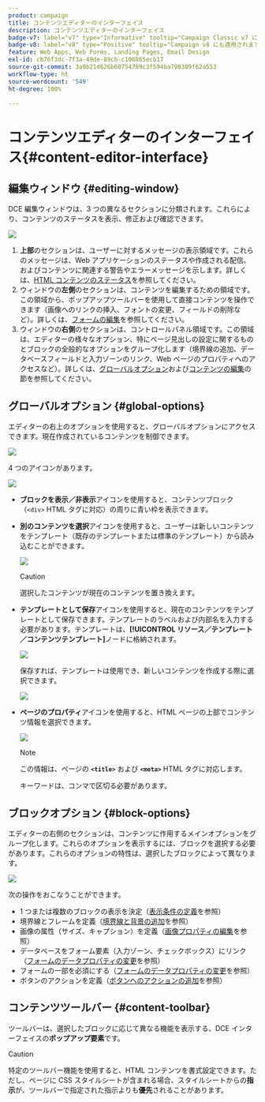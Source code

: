 ```yaml
---
product: campaign
title: コンテンツエディターのインターフェイス
description: コンテンツエディターのインターフェイス
badge-v7: label="v7" type="Informative" tooltip="Campaign Classic v7 に適用されます"
badge-v8: label="v8" type="Positive" tooltip="Campaign v8 にも適用されます"
feature: Web Apps, Web Forms, Landing Pages, Email Design
exl-id: cb76f3dc-7f3a-49de-89cb-c106865ecb17
source-git-commit: 3a9b21d626b60754789c3f594ba798309f62a553
workflow-type: ht
source-wordcount: '549'
ht-degree: 100%

---
```


# コンテンツエディターのインターフェイス{#content-editor-interface}



## 編集ウィンドウ {#editing-window}

DCE 編集ウィンドウは、3 つの異なるセクションに分類されます。これらにより、コンテンツのステータスを表示、修正および確認できます。

![](assets/dce_decoupe_window_nb.png)

1. **上部**&#x200B;のセクションは、ユーザーに対するメッセージの表示領域です。これらのメッセージは、Web アプリケーションのステータスや作成される配信、およびコンテンツに関連する警告やエラーメッセージを示します。詳しくは、[HTML コンテンツのステータス](content-editing-best-practices.md#html-content-statuses)を参照してください。
1. ウィンドウの&#x200B;**左側**&#x200B;のセクションは、コンテンツを編集するための領域です。この領域から、ポップアップツールバーを使用して直接コンテンツを操作できます（画像へのリンクの挿入、フォントの変更、フィールドの削除など）。詳しくは、[フォームの編集](editing-content.md#editing-forms)を参照してください。
1. ウィンドウの&#x200B;**右側**&#x200B;のセクションは、コントロールパネル領域です。この領域は、エディターの様々なオプション、特にページ見出しの設定に関するものとブロックの全般的なオプションをグループ化します（境界線の追加、データベースフィールドと入力ゾーンのリンク、Web ページのプロパティへのアクセスなど）。詳しくは、[グローバルオプション](#global-options)および[コンテンツの編集](editing-content.md)の節を参照してください。

## グローバルオプション {#global-options}

エディターの右上のオプションを使用すると、グローバルオプションにアクセスできます。現在作成されているコンテンツを制御できます。

![](assets/dce_global_options.png)

4 つのアイコンがあります。

![](assets/dce_icons_sidebar.png)

* **ブロックを表示／非表示**&#x200B;アイコンを使用すると、コンテンツブロック（`<div>` HTML タグに対応）の周りに青い枠を表示できます。

* **別のコンテンツを選択**&#x200B;アイコンを使用すると、ユーザーは新しいコンテンツをテンプレート（既存のテンプレートまたは標準のテンプレート）から読み込むことができます。

  ![](assets/dce_popup_templatechoice.png)

  >[!CAUTION]
  >
  >選択したコンテンツが現在のコンテンツを置き換えます。

* **テンプレートとして保存**&#x200B;アイコンを使用すると、現在のコンテンツをテンプレートとして保存できます。テンプレートのラベルおよび内部名を入力する必要があります。テンプレートは、**[!UICONTROL リソース／テンプレート／コンテンツテンプレート]**&#x200B;ノードに格納されます。

  ![](assets/dce_popup_savetemplate.png)

  保存すれば、テンプレートは使用でき、新しいコンテンツを作成する際に選択できます。

  ![](assets/dce_create_fromtemplate.png)

* **ページのプロパティ**&#x200B;アイコンを使用すると、HTML ページの上部でコンテンツ情報を選択できます。

  ![](assets/dce_popup_headerhtml.png)

  >[!NOTE]
  >
  >この情報は、ページの **`<title>`** および **`<meta>`** HTML タグに対応します。
  >
  >キーワードは、コンマで区切る必要があります。

## ブロックオプション {#block-options}

エディターの右側のセクションは、コンテンツに作用するメインオプションをグループ化します。これらのオプションを表示するには、ブロックを選択する必要があります。これらのオプションの特性は、選択したブロックによって異なります。

![](assets/dce_right_section.png)

次の操作をおこなうことができます。

* 1 つまたは複数のブロックの表示を決定（[表示条件の定義](editing-content.md#defining-a-visibility-condition)を参照）
* 境界線とフレームを定義（[境界線と背景の追加](editing-content.md#adding-a-border-and-background)を参照）
* 画像の属性（サイズ、キャプション）を定義（[画像プロパティの編集](editing-content.md#editing-image-properties)を参照）
* データベースをフォーム要素（入力ゾーン、チェックボックス）にリンク（[フォームのデータプロパティの変更](editing-content.md#changing-the-data-properties-for-a-form)を参照）
* フォームの一部を必須にする（[フォームのデータプロパティの変更](editing-content.md#changing-the-data-properties-for-a-form)を参照）
* ボタンのアクションを定義（[ボタンへのアクションの追加](editing-content.md#adding-an-action-to-a-button)を参照）

## コンテンツツールバー {#content-toolbar}

ツールバーは、選択したブロックに応じて異なる機能を表示する、DCE インターフェイスの&#x200B;**ポップアップ要素**&#x200B;です。

>[!CAUTION]
>
>特定のツールバー機能を使用すると、HTML コンテンツを書式設定できます。ただし、ページに CSS スタイルシートが含まれる場合、スタイルシートからの&#x200B;**指示**&#x200B;が、ツールバーで指定された指示よりも&#x200B;**優先**&#x200B;されることがあります。

